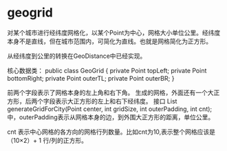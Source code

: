 # geogrid
对某个城市进行经纬度网格化，以某个Point为中心，网格大小单位公里。经纬度本身不是直线，但在城市范围内，可简化为直线。也就是网格简化为正方形。

从经纬度到公里的转换在GeoDistance中已经实现。

核心数据类：
public class GeoGrid {
    private Point topLeft;
    private Point bottomRight;
    private Point outerTL;
    private Point outerBR;
}

前两个字段表示了网格本身的左上角和右下角。
生成的网格，外面还有一个大正方形，后两个字段表示大正方形的左上和右下经纬度。
接口
    List<GeoGrid> generateGridForCity(Point center, int gridSize, int outerPadding, int cnt);
中，outerPadding表示从网格本身的边，到外围大正方形的距离，单位公里。

cnt 表示中心网格的各方向的网格行列数量。比如cnt为10,表示整个网格应该是（10×2）+ 1 行/列的正方形。

